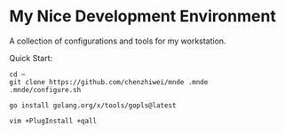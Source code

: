 # My Nice Development Environment

A collection of configurations and tools for my workstation.

Quick Start:

```
cd ~
git clone https://github.com/chenzhiwei/mnde .mnde
.mnde/configure.sh

go install golang.org/x/tools/gopls@latest

vim +PlugInstall +qall
```
